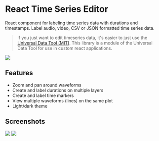 # React Time Series Editor

React component for labeling time series data with durations and timestamps. Label audio, video, CSV or JSON formatted time series data.

> If you just want to edit timeseries data, it's easier to just use the [Universal Data Tool (MIT)](https://github.com/UniversalDataTool/universal-data-tool). This library is a module of the Universal Data Tool for use in custom react applications.

![](https://user-images.githubusercontent.com/1910070/97049709-28ba6700-154a-11eb-9624-22b380ab4833.png)

## Features

- Zoom and pan around waveforms
- Create and label durations on multiple layers
- Create and label time markers
- View multiple waveforms (lines) on the same plot
- Light/dark theme

## Screenshots

![](https://user-images.githubusercontent.com/1910070/97049707-2821d080-154a-11eb-8a58-fa6446e38ef6.png)
![](https://user-images.githubusercontent.com/1910070/97049705-2821d080-154a-11eb-87eb-97e3506d6e1b.png)


